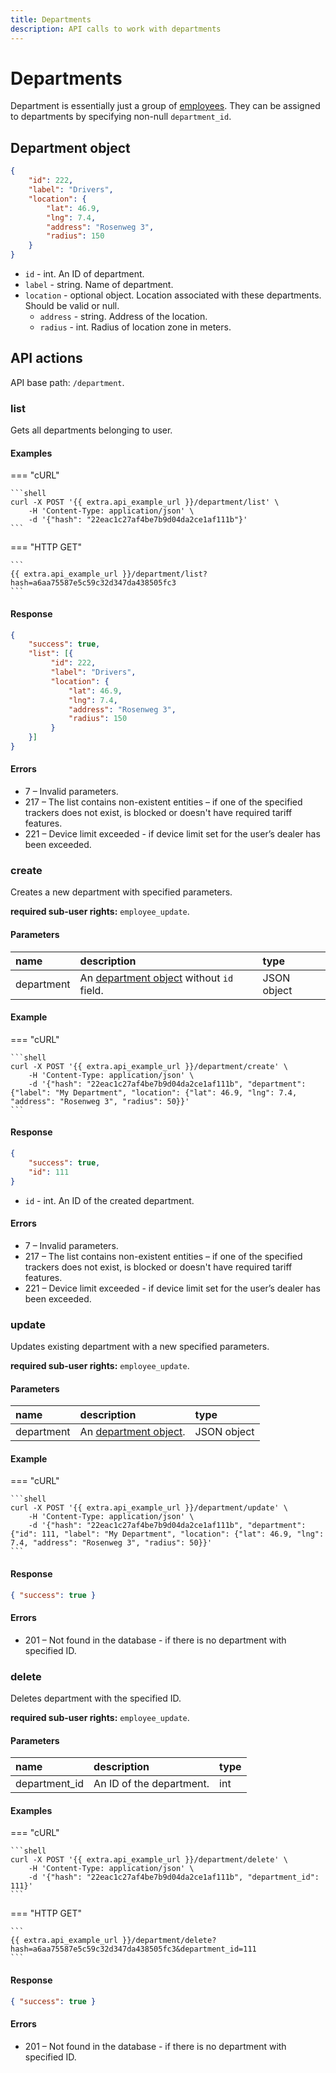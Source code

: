 ```yaml
---
title: Departments
description: API calls to work with departments
---
```


# Departments

Department is essentially just a group of [employees](employee/index.md). They can be assigned to departments by
 specifying non-null `department_id`.


## Department object

```json
{
    "id": 222,
    "label": "Drivers",
    "location": {
        "lat": 46.9,
        "lng": 7.4,
        "address": "Rosenweg 3",
        "radius": 150
    }
}
```

* `id` - int. An ID of department.
* `label` - string. Name of department.
* `location` - optional object. Location associated with these departments. Should be valid or null.
    * `address` - string. Address of the location.
    * `radius` - int. Radius of location zone in meters.


## API actions

API base path: `/department`.

### list

Gets all departments belonging to user.

#### Examples

=== "cURL"

    ```shell
    curl -X POST '{{ extra.api_example_url }}/department/list' \
        -H 'Content-Type: application/json' \
        -d '{"hash": "22eac1c27af4be7b9d04da2ce1af111b"}'
    ```

=== "HTTP GET"

    ```
    {{ extra.api_example_url }}/department/list?hash=a6aa75587e5c59c32d347da438505fc3
    ```

#### Response

```json
{
    "success": true,
    "list": [{
         "id": 222,
         "label": "Drivers",
         "location": {
             "lat": 46.9,
             "lng": 7.4,
             "address": "Rosenweg 3",
             "radius": 150
         }
    }]
}
```

#### Errors

* 7 – Invalid parameters.
* 217 – The list contains non-existent entities – if one of the specified trackers does not exist, is blocked or 
doesn't have required tariff features.
* 221 – Device limit exceeded - if device limit set for the user’s dealer has been exceeded.


### create

Creates a new department with specified parameters.

**required sub-user rights:** `employee_update`.

#### Parameters

| name       | description                                                    | type        |
|:-----------|:---------------------------------------------------------------|:------------|
| department | An [department object](#department-object) without `id` field. | JSON object |

#### Example

=== "cURL"

    ```shell
    curl -X POST '{{ extra.api_example_url }}/department/create' \
        -H 'Content-Type: application/json' \
        -d '{"hash": "22eac1c27af4be7b9d04da2ce1af111b", "department": {"label": "My Department", "location": {"lat": 46.9, "lng": 7.4, "address": "Rosenweg 3", "radius": 50}}'
    ```

#### Response

```json
{
    "success": true,
    "id": 111
}
```

* `id` - int. An ID of the created department.

#### Errors

* 7 – Invalid parameters.
* 217 – The list contains non-existent entities – if one of the specified trackers does not exist, is blocked or 
doesn't have required tariff features.
* 221 – Device limit exceeded - if device limit set for the user’s dealer has been exceeded.


### update

Updates existing department with a new specified parameters. 

**required sub-user rights:** `employee_update`.

#### Parameters

| name       | description                                 | type        |
|:-----------|:--------------------------------------------|:------------|
| department | An [department object](#department-object). | JSON object |

#### Example

=== "cURL"

    ```shell
    curl -X POST '{{ extra.api_example_url }}/department/update' \
        -H 'Content-Type: application/json' \
        -d '{"hash": "22eac1c27af4be7b9d04da2ce1af111b", "department": {"id": 111, "label": "My Department", "location": {"lat": 46.9, "lng": 7.4, "address": "Rosenweg 3", "radius": 50}}'
    ```

#### Response

```json
{ "success": true }
```

#### Errors

* 201 – Not found in the database - if there is no department with specified ID.


### delete

Deletes department with the specified ID.

**required sub-user rights:** `employee_update`.

#### Parameters

| name          | description              | type | 
|:--------------|:-------------------------|:-----|
| department_id | An ID of the department. | int  |

#### Examples

=== "cURL"

    ```shell
    curl -X POST '{{ extra.api_example_url }}/department/delete' \
        -H 'Content-Type: application/json' \
        -d '{"hash": "22eac1c27af4be7b9d04da2ce1af111b", "department_id": 111}'
    ```

=== "HTTP GET"

    ```
    {{ extra.api_example_url }}/department/delete?hash=a6aa75587e5c59c32d347da438505fc3&department_id=111
    ```

#### Response

```json
{ "success": true }
```

#### Errors

* 201 – Not found in the database - if there is no department with specified ID.
